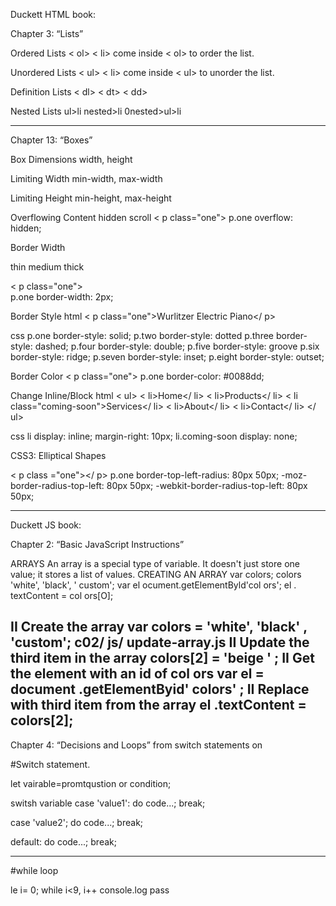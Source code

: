 Duckett HTML book:

Chapter 3: “Lists”

Ordered Lists < ol>
< li> come inside < ol> to order the list.

Unordered Lists < ul> 
< li> come inside < ul> to unorder the list.

Definition Lists < dl> < dt> < dd>

Nested Lists  ul>li nested>li 0nested>ul>li 

 -------------------------

Chapter 13: “Boxes”

Box Dimensions
width, height

Limiting Width
min-width, 
max-width 

Limiting Height
min-height, 
max-height

Overflowing Content
hidden
scroll
< p class="one"> 
p.one 
overflow: hidden;

Border Width

thin
medium
thick

< p class="one">   
p.one 
border-width: 2px;

Border Style
html < p class="one">Wurlitzer Electric Piano</ p>
 
css
p.one border-style: solid;
p.two border-style: dotted
p.three border-style: dashed;
p.four border-style: double;
p.five border-style: groove
p.six border-style: ridge;
p.seven border-style: inset;
p.eight border-style: outset;

Border Color
< p class="one"> 
p.one 
border-color: #0088dd;

Change Inline/Block
html
< ul>
< li>Home</ li>
< li>Products</ li>
< li class="coming-soon">Services</ li>
< li>About</ li>
< li>Contact</ li>
</ ul>

css
li 
display: inline; 
margin-right: 10px;
li.coming-soon 
display: none;


CSS3: Elliptical Shapes

< p class ="one"></ p>
p.one 
border-top-left-radius: 80px 50px;
-moz-border-radius-top-left: 80px 50px;
-webkit-border-radius-top-left: 80px 50px;

-----
Duckett JS book: 

Chapter 2: “Basic JavaScript Instructions”

ARRAYS An array is a special type of variable. It doesn't  just store one value; it stores a list of values. 
CREATING AN ARRAY 
var colors; 
colors 'white', 'black', ' custom'; 
var el ocument.getElementByld'col ors'; 
el . textContent = col ors[O];

II Create the array 
var colors = 'white', 
'black' , 
'custom'; 
c02/ js/ update-array.js 
II Update the third item in the array 
colors[2] = 'beige ' ; 
II Get the element with an id of col ors 
var el = document .getElementByid' colors' ; 
II Replace with third item from the array 
el .textContent = colors[2]; 
-----------------------
Chapter 4: “Decisions and Loops” from switch statements on


#Switch statement.

let vairable=promtqustion or condition;

switsh variable
case 'value1':
    do code...;
    break;

case 'value2';
    do code...;
    break;
  
default:
do code...;
break;

--------------
#while loop

le  i= 0;
while i<9, i++
console.log pass


